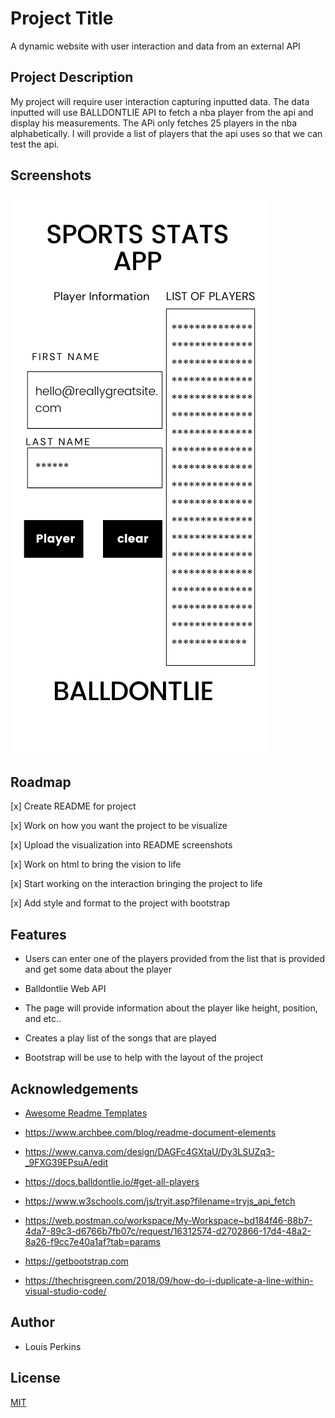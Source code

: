 # Project Title

A dynamic website with user interaction and data from an external API

## Project Description

My project will require user interaction capturing inputted data. The data inputted will use BALLDONTLIE API to fetch a nba player from the api and display his measurements. The APi only fetches 25 players in the nba alphabetically. I will provide a list of players that the api uses so that we can test the api.

## Screenshots

![Wireframe of APP](FRAME.png)

## Roadmap

[x] Create README for project

[x] Work on how you want the project to be visualize

[x] Upload the visualization into README screenshots

[x] Work on html to bring the vision to life

[x] Start working on the interaction bringing the project to life

[x] Add style and format to the project with bootstrap

## Features

- Users can enter one of the players provided from the list that is provided and get some data about the player

- Balldontlie Web API

- The page will provide information about the player like height, position, and etc..

- Creates a play list of the songs that are played

- Bootstrap will be use to help with the layout of the project

## Acknowledgements

- [Awesome Readme Templates](https://awesomeopensource.com/project/elangosundar/awesome-README-templates)

- <https://www.archbee.com/blog/readme-document-elements>

- <https://www.canva.com/design/DAGFc4GXtaU/Dy3LSUZq3-_9FXG39EPsuA/edit>

- <https://docs.balldontlie.io/#get-all-players>

- <https://www.w3schools.com/js/tryit.asp?filename=tryjs_api_fetch>

- <https://web.postman.co/workspace/My-Workspace~bd184f46-88b7-4da7-89c3-d6766b7fb07c/request/16312574-d2702866-17d4-48a2-8a26-f9cc7e40a1af?tab=params>

- <https://getbootstrap.com>

- <https://thechrisgreen.com/2018/09/how-do-i-duplicate-a-line-within-visual-studio-code/>

## Author

- Louis Perkins

## License

[MIT](https://choosealicense.com/licenses/mit/)
